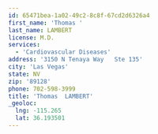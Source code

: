 ```yaml
---
id: 65471bea-1a02-49c2-8c8f-67cd2d6326a4
first_name: 'Thomas '
last_name: LAMBERT
license: M.D.
services:
  - 'Cardiovascular Diseases'
address: '3150 N Tenaya Way   Ste 135'
city: 'Las Vegas'
state: NV
zip: '89128'
phone: 702-598-3999
title: 'Thomas  LAMBERT'
_geoloc:
  lng: -115.265
  lat: 36.193501
---
```

